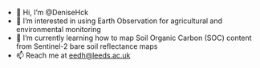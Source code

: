 - 👋 Hi, I’m @DeniseHck
- 👀 I’m interested in using Earth Observation for agricultural and environmental monitoring
- 🌱 I’m currently learning how to map Soil Organic Carbon (SOC) content from Sentinel-2 bare soil reflectance maps
- 📫 Reach me at eedh@leeds.ac.uk

<!---
DeniseHck/DeniseHck is a ✨ special ✨ repository because its `README.md` (this file) appears on your GitHub profile.
You can click the Preview link to take a look at your changes.
--->
